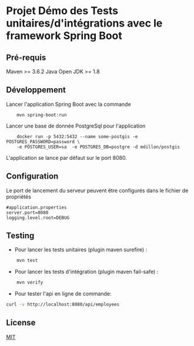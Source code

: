 # Projet Démo des Tests unitaires/d'intégrations avec le framework Spring Boot

## Pré-requis

Maven >= 3.6.2
Java Open JDK >= 1.8

## Développement

Lancer l'application Spring Boot avec la commande
```
    mvn spring-boot:run
```
Lancer une base de donnée PostgreSql pour l'application
````properties
    docker run -p 5432:5432 --name some-postgis -e POSTGRES_PASSWORD=password \
    -e POSTGRES_USER=sa  -e POSTGRES_DB=postgre -d mdillon/postgis
````
L'application se lance par défaut sur le port 8080.

## Configuration
Le port de lancement du serveur peuvent être configurés dans le fichier de propriétés
```properties
#application.properties
server.port=8080
logging.level.root=DEBUG
```

## Testing
* Pour lancer les tests unitaires (plugin maven surefire) :

```bash
    mvn test
```    
* Pour lancer les tests d'intégration (plugin maven fail-safe) :
```bash
    mvn verify
```

* Pour tester l'api en ligne de commande:
```bash
curl -v http://localhost:8080/api/employees
```  

## License
[MIT](https://choosealicense.com/licenses/mit/)   
    
    